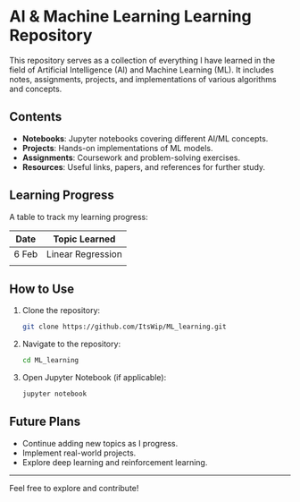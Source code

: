# AI & Machine Learning Learning Repository

This repository serves as a collection of everything I have learned in the field of Artificial Intelligence (AI) and Machine Learning (ML). It includes notes, assignments, projects, and implementations of various algorithms and concepts.

## Contents
- **Notebooks**: Jupyter notebooks covering different AI/ML concepts.
- **Projects**: Hands-on implementations of ML models.
- **Assignments**: Coursework and problem-solving exercises.
- **Resources**: Useful links, papers, and references for further study.

## Learning Progress
A table to track my learning progress:

| Date       | Topic Learned |
|------------|--------------|
| 6 Feb           | Linear Regression              |
|            |              |

## How to Use
1. Clone the repository:
   ```sh
   git clone https://github.com/ItsWip/ML_learning.git
   ```
2. Navigate to the repository:
   ```sh
   cd ML_learning
   ```
3. Open Jupyter Notebook (if applicable):
   ```sh
   jupyter notebook
   ```

## Future Plans
- Continue adding new topics as I progress.
- Implement real-world projects.
- Explore deep learning and reinforcement learning.

---
Feel free to explore and contribute!
